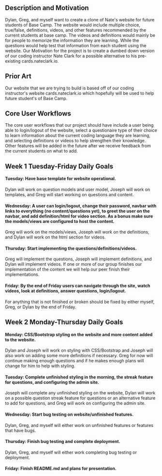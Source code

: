 ## Description and Motivation
Dylan, Greg, and myself want to create a clone of Nate's website for future students of Base Camp. The website would include multiple choice, true/false, definitions,
videos, and other features recommended by the current students at base camp. The videos and definitions would mainly be for people to memorize the information they are learning.
While the questions would help test that information from each student using the website. Our Motivation for the project is to create a dumbed down version of our coding
instructor Nate Clark for a possible alternative to his pre-existing cards.nateclark.io.

## Prior Art
Our website that we are trying to build is based off of our coding instructor's website cards.nateclark.io which hopefully will be used to help future student's of Base Camp.

## Core User Workflows
The core user workflows that our project should have include a user being able to login/logout of the website, select a questionaire type of their choice to learn information
about the current coding language they are learning, and selecting definitions or videos to help strengthen their knowledge. Other features will be added in the future
after we receive feedback from the current students on what to add.

## Week 1 Tuesday-Friday Daily Goals
#### Tuesday: Have base template for website operational. 
Dylan will work on question models and user model, Joseph will work on templates, and Greg will start working on questions and content.

#### Wednesday: A user can login/logout, change their password, navbar with links to everything (no content/questions yet), to greet the user on the navbar, and add definition/html for video section. As a bonus make sure the models/views are configured to host the content.
Greg will work on the models/views, Joseph will work on the definitions, and Dylan will work on the html section for videos.

#### Thursday: Start implementing the questions/definitions/videos. 
Greg will implement the questions, Joseph will implement definitions, and Dylan will implement videos. If 
one or more of our group finishes our implementation of the content we will help our peer finish their implementations.

#### Friday: By the end of Friday users can navigate through the site, watch videos, look at definitions, answer questions, login/logout. 
For anything that is not finished or broken should be fixed by either myself, Greg, or Dylan by the end of Friday.

## Week 2 Monday-Thursday Daily Goals
#### Monday: CSS/Bootstrap styling on the website and more content added to the website. 
Dylan and Joseph will work on styling with CSS/Bootstrap and Joseph will also work
on adding some more definitions if necessary. Greg for now will continue making enough questions and if he makes enough plans will change for him to help with styling.

#### Tuesday: Complete unfinished styling in the morning, the streak feature for questions, and configuring the admin site. 
Joseph will complete any unfinished styling on the
website, Dylan will work on a possible question streak feature for questions or an alternative feature to add for questions, and Greg will work on configuring the admin site.

#### Wednesday: Start bug testing on website/unfinished features. 
Dylan, Greg, and myself will either work on unfinished features or features that have bugs.

#### Thursday: Finish bug testing and complete deployment. 
Dylan, Greg, and myself will either work completing bug testing or deployment.

#### Friday: Finish README.md and plans for presentation.
